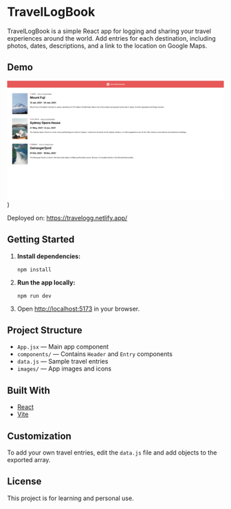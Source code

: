 
# TravelLogBook

TravelLogBook is a simple React app for logging and sharing your travel experiences around the world. Add entries for each destination, including photos, dates, descriptions, and a link to the location on Google Maps.


## Demo
![TravelLogBook Demo](image.png))

Deployed on: https://travelogg.netlify.app/

## Getting Started

1. **Install dependencies:**
	```
	npm install
	```
2. **Run the app locally:**
	```
	npm run dev
	```
3. Open [http://localhost:5173](http://localhost:5173) in your browser.

## Project Structure
- `App.jsx` — Main app component
- `components/` — Contains `Header` and `Entry` components
- `data.js` — Sample travel entries
- `images/` — App images and icons

## Built With
- [React](https://react.dev/)
- [Vite](https://vitejs.dev/)

## Customization
To add your own travel entries, edit the `data.js` file and add objects to the exported array.

## License
This project is for learning and personal use.
